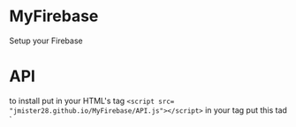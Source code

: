 # MyFirebase
Setup your Firebase
# API
to install put in your HTML's <head> tag  `<script src= "jmister28.github.io/MyFirebase/API.js"></script>` in your <body> tag put this tad `<p id= "#"></p>

